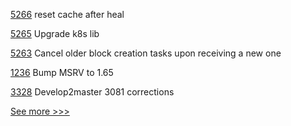 
[5266](https://github.com/hyperledger/besu/pull/5266) reset cache after heal

[5265](https://github.com/hyperledger/besu/pull/5265) Upgrade k8s lib

[5263](https://github.com/hyperledger/besu/pull/5263) Cancel older block creation tasks upon receiving a new one

[1236](https://github.com/hyperledger/solang/pull/1236) Bump MSRV to 1.65

[3328](https://github.com/hyperledger/iroha/pull/3328) Develop2master 3081 corrections


[See more >>>](https://start-here.hyperledger.org/pull-requests)
